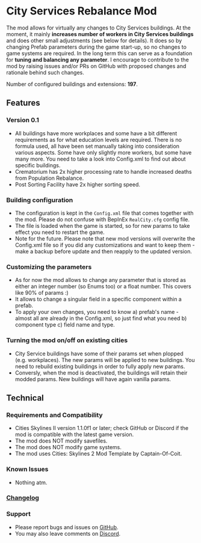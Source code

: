 
# City Services Rebalance Mod
The mod allows for virtually any changes to City Services buildings. At the moment, it mainly **increases number of workers in City Services buildings** and does other small adjustments (see below for details). It does so by changing Prefab parameters during the game start-up, so no changes to game systems are required. In the long term this can serve as a foundation for **tuning and balancing any parameter**. I encourage to contribute to the mod by raising issues and/or PRs on GitHub with proposed changes and rationale behind such changes.

Number of configured buildings and extensions: **197**.


## Features

### Version 0.1
- All buildings have more workplaces and some have a bit different requirements as for what education levels are required. There is no formula used, all have been set manually taking into consideration various aspects. Some have only slightly more workers, but some have many more. You need to take a look into Config.xml to find out about specific buildings.
- Crematorium has 2x higher processing rate to handle increased deaths from Population Rebalance.
- Post Sorting Facility have 2x higher sorting speed.

### Building configuration
- The configuration is kept in the `Config.xml` file that comes together with the mod. Please do not confuse with BepInEx `RealCity.cfg` config file.
- The file is loaded when the game is started, so for new params to take effect you need to restart the game.
- Note for the future. Please note that new mod versions will overwrite the Config.xml file so if you did any customizations and want to keep them - make a backup before update and then reapply to the updated version.

### Customizing the parameters
- As for now the mod allows to change any parameter that is stored as either an integer number (so Enums too) or a float number. This covers like 90% of params :)
- It allows to change a singular field in a specific component within a prefab.
- To apply your own changes, you need to know a) prefab's name - almost all are already in the Config.xml, so just find what you need b) component type c) field name and type.

### Turning the mod on/off on existing cities
- City Service buildings have some of their params set when plopped (e.g. workplaces). The new params will be applied to new buildings. You need to rebuild existing buildings in order to fully apply new params.
- Conversly, when the mod is deactivated, the buildings will retain their modded params. New buildings will have again vanilla params.


## Technical

### Requirements and Compatibility
- Cities Skylines II version 1.1.0f1 or later; check GitHub or Discord if the mod is compatible with the latest game version.
- The mod does NOT modify savefiles.
- The mod does NOT modify game systems.
- The mod uses Cities: Skylines 2 Mod Template by Captain-Of-Coit.

### Known Issues
- Nothing atm.

### [Changelog](./CHANGELOG.md)

### Support
- Please report bugs and issues on [GitHub](https://github.com/Infixo/CS2-RealCity).
- You may also leave comments on [Discord](https://discord.com/channels/1169011184557637825/1215734718654451892).
